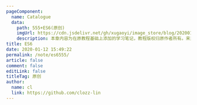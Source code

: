 ```yaml
---
pageComponent:
  name: Catalogue
  data:
    path: 555+ES6(原创)
    imgUrl: https://cdn.jsdelivr.net/gh/xugaoyi/image_store/blog/20200112160453.png
    description: 本章内容为在原教程基础上添加的学习笔记，教程版权归原作者所有。来源：<a href='https://es6.ruanyifeng.com/' target='_blank'>ES6教程</a>
title: ES6
date: 2020-01-12 15:49:22
permalink: /note/es6555/
article: false
comment: false
editLink: false
titleTag: 原创
author:
  name: cl
  link: https://github.com/clozz-lin
---
```

